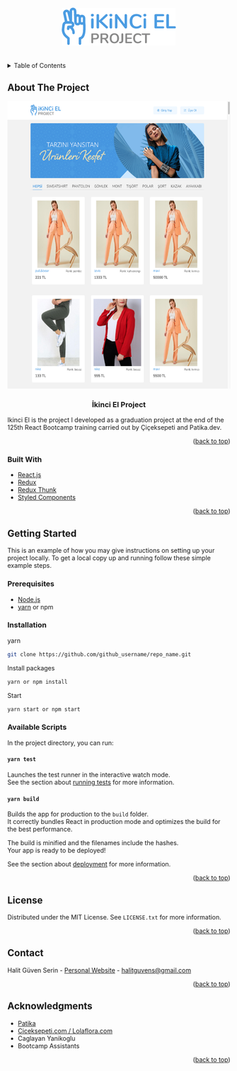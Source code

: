 <!-- PROJECT LOGO -->
<br />
<div align="center">
    <img src="./src/images/Markdown/logo.png" alt="Logo">
</div>
<br />
<br />

<!-- TABLE OF CONTENTS -->
<details>
  <summary>Table of Contents</summary>
  <ol>
    <li>
      <a href="#about-the-project">About The Project</a>
      <ul>
        <li><a href="#built-with">Built With</a></li>
      </ul>
    </li>
    <li>
      <a href="#getting-started">Getting Started</a>
      <ul>
        <li><a href="#prerequisites">Prerequisites</a></li>
        <li><a href="#installation">Installation</a></li>
      </ul>
    </li>
    <li><a href="#contributing">Contributing</a></li>
    <li><a href="#license">License</a></li>
    <li><a href="#contact">Contact</a></li>
    <li><a href="#acknowledgments">Acknowledgments</a></li>
  </ol>
</details>

<!-- ABOUT THE PROJECT -->

## About The Project

<div id="top" align="center">
    <img src="./src/images/Markdown/Homepage.png" alt="Homepage" height="650">
  <h3>İkinci El Project</h3>
  </div>

Ikinci El is the project I developed as a graduation project at the end of the 125th React Bootcamp training carried out by Çiçeksepeti and Patika.dev.

<p align="right">(<a href="#top">back to top</a>)</p>

### Built With

- [React.js](https://reactjs.org/)
- [Redux](https://redux.js.org/)
- [Redux Thunk](https://github.com/reduxjs/redux-thunk)
- [Styled Components](https://styled-components.com/)

<p align="right">(<a href="#top">back to top</a>)</p>

<!-- GETTING STARTED -->

## Getting Started

This is an example of how you may give instructions on setting up your project locally.
To get a local copy up and running follow these simple example steps.

### Prerequisites

- [Node.js](https://nodejs.org/en/download/)
- [yarn](https://yarnpkg.com/) or npm

### Installation

yarn

```sh
git clone https://github.com/github_username/repo_name.git
```

Install packages

```sh
yarn or npm install
```

Start

```sh
yarn start or npm start
```

### Available Scripts

In the project directory, you can run:

#### `yarn test`

Launches the test runner in the interactive watch mode.\
See the section about [running tests](https://facebook.github.io/create-react-app/docs/running-tests) for more information.

#### `yarn build`

Builds the app for production to the `build` folder.\
It correctly bundles React in production mode and optimizes the build for the best performance.

The build is minified and the filenames include the hashes.\
Your app is ready to be deployed!

See the section about [deployment](https://facebook.github.io/create-react-app/docs/deployment) for more information.

<p align="right">(<a href="#top">back to top</a>)</p>

<!-- LICENSE -->

## License

Distributed under the MIT License. See `LICENSE.txt` for more information.

<p align="right">(<a href="#top">back to top</a>)</p>

<!-- CONTACT -->

## Contact

Halit Güven Serin - [Personal Website](https://halitguvenserin.com) - halitguvens@gmail.com

<p align="right">(<a href="#top">back to top</a>)</p>

<!-- ACKNOWLEDGMENTS -->

## Acknowledgments

- [Patika](https://www.patika.dev/)
- [Ciceksepeti.com / Lolaflora.com](https://www.ciceksepeti.com/)
- Caglayan Yanikoglu
- Bootcamp Assistants

<p align="right">(<a href="#top">back to top</a>)</p>
